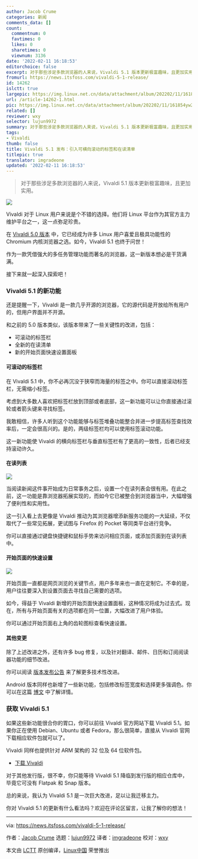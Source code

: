 ```yaml
---
author: Jacob Crume
categories: 新闻
comments_data: []
count:
  commentnum: 0
  favtimes: 0
  likes: 0
  sharetimes: 0
  viewnum: 3136
date: '2022-02-11 16:18:53'
editorchoice: false
excerpt: 对于那些涉足多款浏览器的人来说，Vivaldi 5.1 版本更新极富趣味，且更加实用。
fromurl: https://news.itsfoss.com/vivaldi-5-1-release/
id: 14262
islctt: true
largepic: https://img.linux.net.cn/data/attachment/album/202202/11/161854yw2tb2d8ssd78db2.png
url: /article-14262-1.html
pic: https://img.linux.net.cn/data/attachment/album/202202/11/161854yw2tb2d8ssd78db2.png.thumb.jpg
related: []
reviewer: wxy
selector: lujun9972
summary: 对于那些涉足多款浏览器的人来说，Vivaldi 5.1 版本更新极富趣味，且更加实用。
tags:
- Vivaldi
thumb: false
title: Vivaldi 5.1 发布：引入可横向滚动的标签和在读清单
titlepic: true
translator: imgradeone
updated: '2022-02-11 16:18:53'
---
```



> 
> 对于那些涉足多款浏览器的人来说，Vivaldi 5.1 版本更新极富趣味，且更加实用。
> 
> 
> 


![](/data/attachment/album/202202/11/161854yw2tb2d8ssd78db2.png)


Vivaldi 对于 Linux 用户来说是个不错的选择。他们将 Linux 平台作为其官方主力维护平台之一，这一点弥足珍贵。


在 [Vivaldi 5.0 版本](/article-14044-1.html) 中，它已经成为许多 Linux 用户喜爱且极具功能性的 Chromium 内核浏览器之选。如今，Vivaldi 5.1 也终于问世！


作为一款凭借强大的多任务管理功能而著名的浏览器，这一新版本想必是干货满满。


接下来就一起深入探索吧！


### Vivaldi 5.1 的新功能






还是提醒一下，Vivaldi 是一款几乎开源的浏览器，它的源代码是开放给所有用户的，但用户界面并不开源。


和之前的 5.0 版本类似，该版本带来了一些关键性的改进，包括：


* 可滚动的标签栏
* 全新的在读清单
* 新的开始页面快速设置面板


#### 可滚动的标签栏






在 Vivaldi 5.1 中，你不必再沉没于狭窄而海量的标签之中。你可以直接滚动标签栏，无需缩小标签。


考虑到大多数人喜欢把标签栏放到顶部或者底部，这一新功能可以让你直接通过滚轮或者箭头键来寻找标签。


我敢相信，许多人听到这个功能能够与标签堆叠功能整合并进一步提高标签查找效率后，一定会很高兴的。是的，两级标签栏均可以使用标签滚动功能。


这一新功能使 Vivaldi 的横向标签栏与垂直标签栏有了更高的一致性，后者已经支持滚动许久。


#### 在读列表


![](/data/attachment/album/202202/11/161857uicalbaalq6ninka.png)


当阅读新闻这件事开始成为日常事务之后，设置一个在读列表会很有用。在此之前，这一功能是靠浏览器拓展实现的，而如今它已被整合到浏览器当中，大幅增强了便利性和实用性。


这一引入看上去更像是 Vivaldi 推动为其浏览器增添新服务功能的一大延续，不仅取代了一些常见拓展，更试图与 Firefox 的 Pocket 等同类平台进行竞争。


你可以直接通过键盘快捷键和鼠标手势来访问相应页面，或添加页面到在读列表中。


#### 开始页面的快速设置


![](/data/attachment/album/202202/11/161858ou535bgtsa3bkggu.png)


开始页面一直都是网页浏览的关键节点，用户多年来也一直在定制它。不幸的是，用户往往要深入到设置页面去寻找自己需要的选项。


如今，得益于 Vivaldi 新增的开始页面快速设置面板，这种情况将成为过去式。现在，所有与开始页面有关的选项都在同一位置，大幅改进了用户体验。


你可以通过开始页面右上角的齿轮图标查看快速设置。


#### 其他变更


除了上述改进之外，还有许多 bug 修复，以及针对翻译、邮件、日历和订阅阅读器功能的细节改进。


你可以阅读 [版本发布公告](https://vivaldi.com/blog/vivaldi-5-1-gets-scrollable-tabs-reading-list/) 来了解更多技术性改进。


Android 版本同样也新增了一些新功能，包括修改标签宽度和选择更多强调色。你可以在这篇 [博文](https://vivaldi.com/blog/vivaldi-5-1-on-android/) 中了解详情。


### 获取 Vivaldi 5.1


如果这些新功能很合你的胃口，你可以前往 Vivaldi 官方网站下载 Vivaldi 5.1。如果你正在使用 Debian、Ubuntu 或者 Fedora，那么很简单，直接从 Vivaldi 官网下载相应软件包就可以了。


Vivaldi 同样也提供针对 ARM 架构的 32 位及 64 位软件包。


* [下载 Vivaldi](https://vivaldi.com/download/)


对于其他发行版，很不幸，你只能等待 Vivaldi 5.1 降临到发行版的相应仓库中，毕竟它可没有 Flatpak 和 Snap 版本。


总的来说，我认为 Vivaldi 5.1 是一次巨大改进，足以让我迁移主力。


你对 Vivaldi 5.1 的更新有什么看法吗？欢迎在评论区留言，让我了解你的想法！




---


via: <https://news.itsfoss.com/vivaldi-5-1-release/>


作者：[Jacob Crume](https://news.itsfoss.com/author/jacob/) 选题：[lujun9972](https://github.com/lujun9972) 译者：[imgradeone](https://github.com/imgradeone) 校对：[wxy](https://github.com/wxy)


本文由 [LCTT](https://github.com/LCTT/TranslateProject) 原创编译，[Linux中国](https://linux.cn/) 荣誉推出